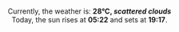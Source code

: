 <p  align="center"><br/>Currently, the weather is: <b> 28°C, <i>scattered clouds</i></b></br>Today, the sun rises at <b>05:22</b> and sets at <b>19:17</b>.</p>